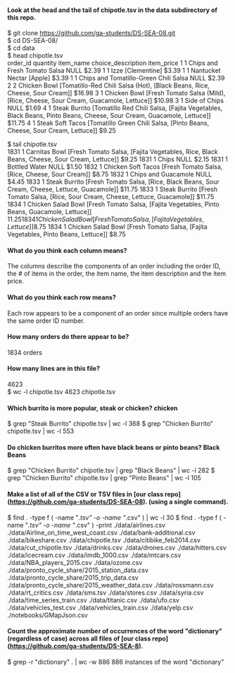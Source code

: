 #### Look at the head and the tail of chipotle.tsv in the data subdirectory of this repo. 
$ git clone https://github.com/ga-students/DS-SEA-08.git  
$ cd DS-SEA-08/  
$ cd data  
$ head chipotle.tsv  
order_id        quantity        item_name       choice_description      item_price
1       1       Chips and Fresh Tomato Salsa    NULL    $2.39
1       1       Izze    [Clementine]    $3.39
1       1       Nantucket Nectar        [Apple] $3.39
1       1       Chips and Tomatillo-Green Chili Salsa   NULL    $2.39
2       2       Chicken Bowl    [Tomatillo-Red Chili Salsa (Hot), [Black Beans, Rice, Cheese, Sour Cream]]      $16.98
3       1       Chicken Bowl    [Fresh Tomato Salsa (Mild), [Rice, Cheese, Sour Cream, Guacamole, Lettuce]]     $10.98
3       1       Side of Chips   NULL    $1.69
4       1       Steak Burrito   [Tomatillo Red Chili Salsa, [Fajita Vegetables, Black Beans, Pinto Beans, Cheese, Sour Cream, Guacamole, Lettuce]]      $11.75
4       1       Steak Soft Tacos        [Tomatillo Green Chili Salsa, [Pinto Beans, Cheese, Sour Cream, Lettuce]]       $9.25  

$ tail chipotle.tsv  
1831    1       Carnitas Bowl   [Fresh Tomato Salsa, [Fajita Vegetables, Rice, Black Beans, Cheese, Sour Cream, Lettuce]]  $9.25
1831    1       Chips   NULL    $2.15
1831    1       Bottled Water   NULL    $1.50
1832    1       Chicken Soft Tacos      [Fresh Tomato Salsa, [Rice, Cheese, Sour Cream]]  $8.75
1832    1       Chips and Guacamole     NULL    $4.45
1833    1       Steak Burrito   [Fresh Tomato Salsa, [Rice, Black Beans, Sour Cream, Cheese, Lettuce, Guacamole]]  $11.75
1833    1       Steak Burrito   [Fresh Tomato Salsa, [Rice, Sour Cream, Cheese, Lettuce, Guacamole]]       $11.75
1834    1       Chicken Salad Bowl      [Fresh Tomato Salsa, [Fajita Vegetables, Pinto Beans, Guacamole, Lettuce]] $11.25
1834    1       Chicken Salad Bowl      [Fresh Tomato Salsa, [Fajita Vegetables, Lettuce]]$8.75
1834    1       Chicken Salad Bowl      [Fresh Tomato Salsa, [Fajita Vegetables, Pinto Beans, Lettuce]]    $8.75  

#### What do you think each column means?  
The columns describe the components of an order including the order ID, the # of items in the order, the item name, the item description and the item price.  
#### What do you think each row means?  
Each row appears to be a component of an order since multiple orders have the same order ID number.  
#### How many orders do there appear to be?  
1834 orders

#### How many lines are in this file?  
4623  
$ wc -l chipotle.tsv
4623 chipotle.tsv

#### Which burrito is more popular, steak or chicken? chicken
$ grep "Steak Burrito" chipotle.tsv | wc -l
368
$ grep "Chicken Burrito" chipotle.tsv | wc -l
553

#### Do chicken burritos more often have black beans or pinto beans? Black Beans
$ grep "Chicken Burrito" chipotle.tsv | grep "Black Beans" | wc -l
282
$ grep "Chicken Burrito" chipotle.tsv | grep "Pinto Beans" | wc -l
105

#### Make a list of all of the CSV or TSV files in [our class repo] (https://github.com/ga-students/DS-SEA-08). (using a single command). 
$ find . -type f \( -name "*.tsv" -o -name "*.csv" \) | wc -l
30
$ find . -type f \( -name "*.tsv" -o -name "*.csv" \) -print
./data/airlines.csv
./data/Airline_on_time_west_coast.csv
./data/bank-additional.csv
./data/bikeshare.csv
./data/chipotle.tsv
./data/citibike_feb2014.csv
./data/cut_chipotle.tsv
./data/drinks.csv
./data/drones.csv
./data/hitters.csv
./data/icecream.csv
./data/imdb_1000.csv
./data/mtcars.csv
./data/NBA_players_2015.csv
./data/ozone.csv
./data/pronto_cycle_share/2015_station_data.csv
./data/pronto_cycle_share/2015_trip_data.csv
./data/pronto_cycle_share/2015_weather_data.csv
./data/rossmann.csv
./data/rt_critics.csv
./data/sms.tsv
./data/stores.csv
./data/syria.csv
./data/time_series_train.csv
./data/titanic.csv
./data/ufo.csv
./data/vehicles_test.csv
./data/vehicles_train.csv
./data/yelp.csv
./notebooks/GMapJson.csv

#### Count the approximate number of occurrences of the word "dictionary" (regardless of case) across all files of [our class repo] (https://github.com/ga-students/DS-SEA-8).
$ grep -r "dictionary" . | wc -w
886
886 instances of the word "dictionary"
